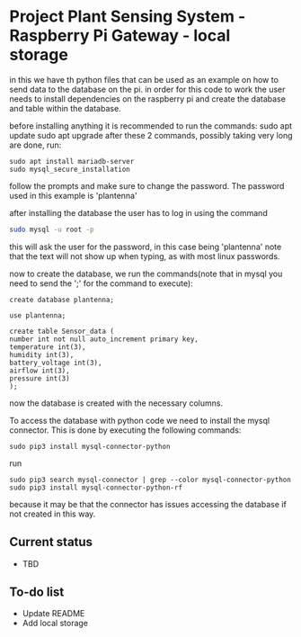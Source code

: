 # Project Plant Sensing System - Raspberry Pi Gateway - local storage
in this we have th python files that can be used as an example on how to send data to the database on the pi.
in order for this code to work the user needs to install dependencies on the raspberry pi and create the database and table within the database.

before installing anything it is recommended to run the commands:   sudo apt update
                                                                    sudo apt upgrade
after these 2 commands, possibly taking very long are done, run:
```
sudo apt install mariadb-server
sudo mysql_secure_installation
```

follow the prompts and make sure to change the password. The password used in this example is 'plantenna'

after installing the database the user has to log in using the command 
```bash
sudo mysql -u root -p
```
this will ask the user for the password, in this case being 'plantenna'
note that the text will not show up when typing, as with most linux passwords.

now to create the database, we run the commands(note that in mysql you need to send the ';' for the command to execute):
````
create database plantenna;

use plantenna;

create table Sensor_data (
number int not null auto_increment primary key,
temperature int(3),
humidity int(3),
battery_voltage int(3),
airflow int(3),
pressure int(3)
);
````

now the database is created with the necessary columns. 

To access the database with python code we need to install the mysql connector.
This is done by executing the following commands:
```
sudo pip3 install mysql-connector-python
```
run
```
sudo pip3 search mysql-connector | grep --color mysql-connector-python
sudo pip3 install mysql-connector-python-rf
```
because it may be that the connector has issues accessing the database if not created in this way.



## Current status
- TBD

## To-do list
- Update README
- Add local storage
